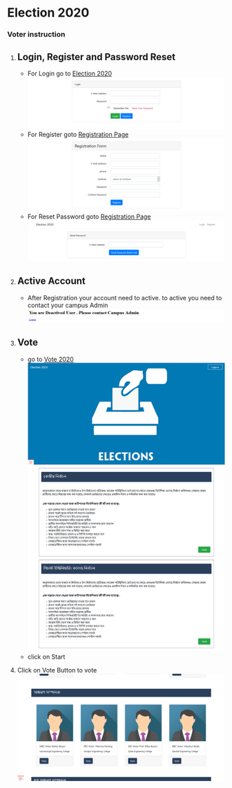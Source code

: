 # Election 2020
### Voter instruction 
1. ## Login, Register  and Password Reset 
    - For Login go to [Election 2020](http://election2020.abasas.tech/login) <img src="login.png" alt="Login page screenshot" />
    - For Register goto [Registration Page](http://election2020.abasas.tech/register)  <img src="reg.png" alt="registration page screenshot" />
    - For Reset Password  goto [Registration Page](http://election2020.abasas.tech/register)  <img src="reset.png" alt="reset Password screenshot" />

1. ## Active Account  
    - After Registration your account need to active. to active you need to contact your campus Admin <img src="deactived.png" alt="Deactived  screenshot" />

1. ## Vote
    - go to [Vote 2020](http://election2020.abasas.tech/)<img src="voterHome.png" alt="reset Password screenshot" />
    - click on  Start 
1. Click on Vote Button to vote <img src="voteNow.png" alt="reset Password screenshot" />



    
